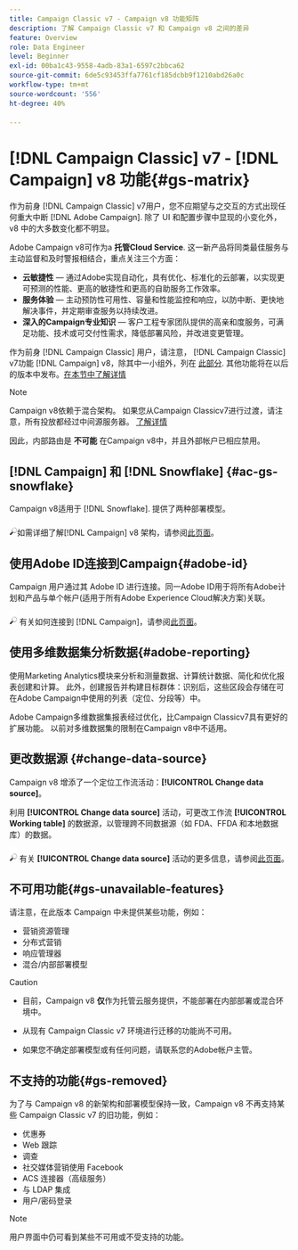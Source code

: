 ```yaml
---
title: Campaign Classic v7 - Campaign v8 功能矩阵
description: 了解 Campaign Classic v7 和 Campaign v8 之间的差异
feature: Overview
role: Data Engineer
level: Beginner
exl-id: 00ba1c43-9558-4adb-83a1-6597c2bbca62
source-git-commit: 6de5c93453ffa7761cf185dcbb9f1210abd26a0c
workflow-type: tm+mt
source-wordcount: '556'
ht-degree: 40%

---
```


# [!DNL Campaign Classic] v7 - [!DNL Campaign] v8 功能{#gs-matrix}

作为前身 [!DNL Campaign Classic] v7用户，您不应期望与之交互的方式出现任何重大中断 [!DNL Adobe Campaign]. 除了 UI 和配置步骤中显现的小变化外，v8 中的大多数变化都不明显。

Adobe Campaign v8可作为a **托管Cloud Service**. 这一新产品将同类最佳服务与主动监督和及时警报相结合，重点关注三个方面：

* **云敏捷性**  — 通过Adobe实现自动化，具有优化、标准化的云部署，以实现更可预测的性能、更高的敏捷性和更高的自助服务工作效率。
* **服务体验**  — 主动预防性可用性、容量和性能监控和响应，以防中断、更快地解决事件，并定期审查服务以持续改进。
* **深入的Campaign专业知识**  — 客户工程专家团队提供的高亲和度服务，可满足功能、技术或可交付性需求，降低部署风险，并改进变更管理。

作为前身 [!DNL Campaign Classic] 用户，请注意， [!DNL Campaign Classic] v7功能 [!DNL Campaign] v8，除其中一小组外，列在 [此部分](#gs-removed). 其他功能将在以后的版本中发布。[在本节中了解详情](#gs-unavailable-features)

>[!NOTE]
>
> Campaign v8依赖于混合架构。 如果您从Campaign Classicv7进行过渡，请注意，所有投放都经过中间源服务器。 [了解详情](../architecture/architecture.md)
>
> 因此，内部路由是 **不可能** 在Campaign v8中，并且外部帐户已相应禁用。


## [!DNL Campaign] 和 [!DNL Snowflake] {#ac-gs-snowflake}

Campaign v8适用于 [!DNL Snowflake]. 提供了两种部署模型。

![](../assets/do-not-localize/glass.png)如需详细了解[!DNL Campaign] v8 架构，请参阅[此页面](../architecture/architecture.md)。


## 使用Adobe ID连接到Campaign{#adobe-id}

Campaign 用户通过其 Adobe ID 进行连接。同一Adobe ID用于将所有Adobe计划和产品与单个帐户(适用于所有Adobe Experience Cloud解决方案)关联。

![](../assets/do-not-localize/glass.png) 有关如何连接到 [!DNL Campaign]，请参阅[此页面](connect.md)。

## 使用多维数据集分析数据{#adobe-reporting}

使用Marketing Analytics模块来分析和测量数据、计算统计数据、简化和优化报表创建和计算。 此外，创建报告并构建目标群体：识别后，这些区段会存储在可在Adobe Campaign中使用的列表（定位、分段等）中。

Adobe Campaign多维数据集报表经过优化，比Campaign Classicv7具有更好的扩展功能。 以前对多维数据集的限制在Campaign v8中不适用。

## 更改数据源 {#change-data-source}

Campaign v8 增添了一个定位工作流活动：**[!UICONTROL Change data source]**。

利用 **[!UICONTROL Change data source]** 活动，可更改工作流 **[!UICONTROL Working table]** 的数据源，以管理跨不同数据源（如 FDA、FFDA 和本地数据库）的数据。

![](../assets/do-not-localize/glass.png) 有关 **[!UICONTROL Change data source]** 活动的更多信息，请参阅[此页面](../config/workflows.md#change-data-source-activity)。

## 不可用功能{#gs-unavailable-features}

请注意，在此版本 Campaign 中未提供某些功能，例如：

* 营销资源管理
* 分布式营销
* 响应管理器
* 混合/内部部署模型

>[!CAUTION]
>
>* 目前，Campaign v8 **仅**&#x200B;作为托管云服务提供，不能部署在内部部署或混合环境中。
>
>* 从现有 Campaign Classic v7 环境进行迁移的功能尚不可用。
>
>* 如果您不确定部署模型或有任何问题，请联系您的Adobe帐户主管。


## 不支持的功能{#gs-removed}

为了与 Campaign v8 的新架构和部署模型保持一致，Campaign v8 不再支持某些 Campaign Classic v7 的旧功能，例如：

* 优惠券
* Web 跟踪
* 调查
* 社交媒体营销使用 Facebook
* ACS 连接器（高级服务）
* 与 LDAP 集成
* 用户/密码登录

>[!NOTE]
>
>用户界面中仍可看到某些不可用或不受支持的功能。
